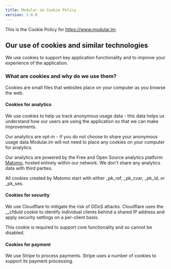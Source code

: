```yaml
---
title: Modular.im Cookie Policy
version: 1.0.0
---
```


This is the Cookie Policy for https://www.modular.im.

## Our use of cookies and similar technologies

We use cookies to support key application functionality and to improve your experience of the application.

### What are cookies and why do we use them?

Cookies are small files that websites place on your computer as you browse the web.

#### Cookies for analytics

We use cookies to help us track anonymous usage data - this data helps us understand how our users are using the application so that we can make improvements.

Our analytics are opt-in - if you do not choose to share your anonymous usage data Modular.im will not need to place any cookies on your computer for analytics.

Our analytics are powered by the Free and Open Source analytics platform [Matomo](https://matomo.org/), hosted entirely within our network. We don't share any analytics data with third parties.

All cookies created by Matomo start with either  _pk_ref, _pk_cvar, _pk_id, or _pk_ses.

#### Cookies for security

We use Cloudflare to mitigate the risk of DDoS attacks. Cloudflare uses the __cfduid cookie to identify individual clients behind a shared IP address and apply security settings on a per-client basis.

This cookie is required to support core functionality and so cannot be disabled.

#### Cookies for payment

We use Stripe to process payments. Stripe uses a number of cookies to support its payment processing.
